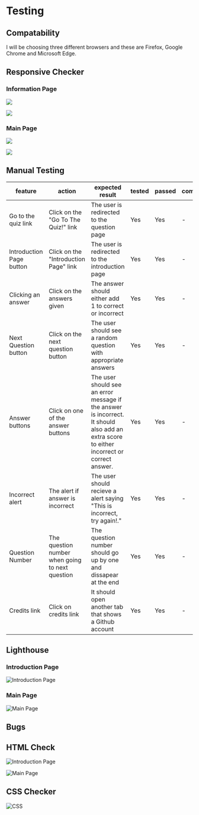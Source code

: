 # Testing

## Compatability

I will be choosing three different browsers and these are Firefox, Google Chrome and Microsoft Edge.

## Responsive Checker

### Information Page

![](documentation/info-responsive.png)

![](documentation/info-responsive-two.png)

### Main Page

![](documentation/main-responsive.png)

![](documentation/main-responsive-two.png)

## Manual Testing

| feature | action | expected result | tested | passed | comments |
| --- | --- | --- | --- | --- | --- |
| Go to the quiz link| Click on the "Go To The Quiz!" link | The user is redirected to the question page | Yes | Yes | - |
| Introduction Page button | Click on the "Introduction Page" link | The user is redirected to the introduction page | Yes | Yes | - |
| Clicking an answer | Click on the answers given | The answer should either add 1 to correct or incorrect | Yes | Yes | - |
| Next Question button | Click on the next question button | The user should see a random question with appropriate answers | Yes | Yes | - |
| Answer buttons | Click on one of the answer buttons | The user should see an error message if the answer is incorrect. It should also add an extra score to either incorrect or correct answer. | Yes | Yes | - |
| Incorrect alert | The alert if answer is incorrect | The user should recieve a alert saying "This is incorrect, try again!." | Yes | Yes | - |
| Question Number | The question number when going to next question | The question number should go up by one and dissapear at the end | Yes | Yes | - |
| Credits link | Click on credits link | It should open another tab that shows a Github account | Yes | Yes | - |

## Lighthouse

### Introduction Page

![Introduction Page](documentation/lightshouse-intro.png)

### Main Page

![Main Page](documentation/lighthouse-main.png)

## Bugs

## HTML Check

![Introduction Page](documentation/intro-page-checker.png)

![Main Page](documentation/main-page-checker.png)

## CSS Checker

![CSS](documentation/css-checker.png)
